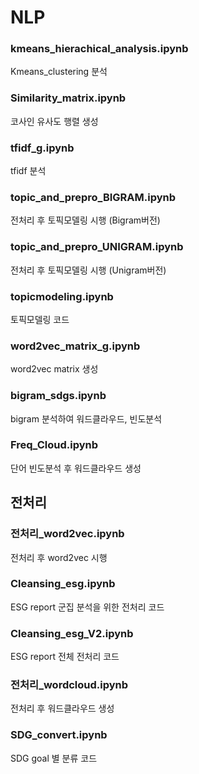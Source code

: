 # NLP

### kmeans_hierachical_analysis.ipynb
Kmeans_clustering 분석

### Similarity_matrix.ipynb
코사인 유사도 행렬 생성 
### tfidf_g.ipynb
tfidf 분석
### topic_and_prepro_BIGRAM.ipynb
전처리 후 토픽모델링 시행 (Bigram버전)
### topic_and_prepro_UNIGRAM.ipynb
전처리 후 토픽모델링 시행 (Unigram버전)
### topicmodeling.ipynb
토픽모델링 코드 

### word2vec_matrix_g.ipynb
word2vec matrix 생성 

### bigram_sdgs.ipynb
bigram 분석하여 워드클라우드, 빈도분석

### Freq_Cloud.ipynb
단어 빈도분석 후 워드클라우드 생성

## 전처리

### 전처리_word2vec.ipynb
전처리 후 word2vec 시행

### Cleansing_esg.ipynb
ESG report 군집 분석을 위한 전처리 코드

### Cleansing_esg_V2.ipynb
ESG report 전체 전처리 코드

### 전처리_wordcloud.ipynb
전처리 후 워드클라우드 생성

### SDG_convert.ipynb
SDG goal 별 분류 코드
